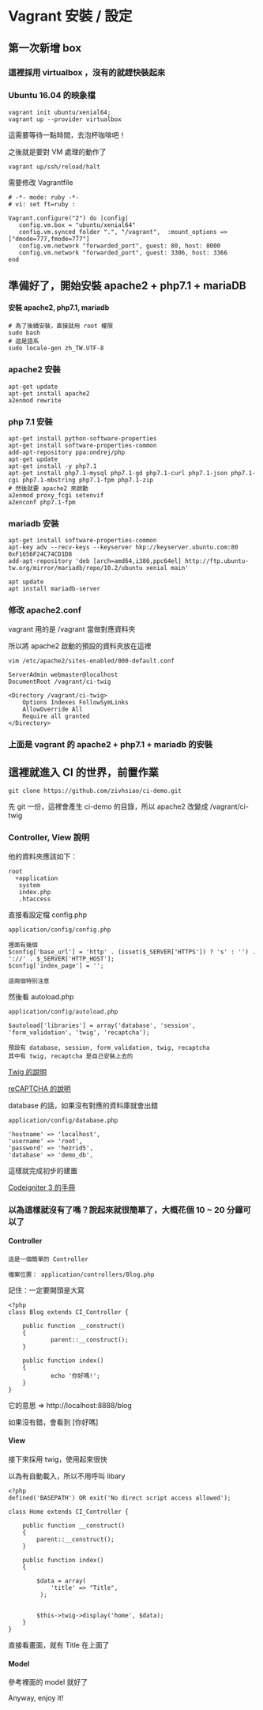 # Vagrant 安裝  / 設定

## 第一次新增 box

### 這裡採用  virtualbox ，沒有的就趕快裝起來

### Ubuntu 16.04 的映象檔 

    vagrant init ubuntu/xenial64;
    vagrant up --provider virtualbox
    
這需要等待一點時間，去泡杯咖啡吧！    


之後就是要對 VM 處理的動作了

    vagrant up/ssh/reload/halt

需要修改 Vagrantfile

    # -*- mode: ruby -*-
    # vi: set ft=ruby :

    Vagrant.configure("2") do |config|
       config.vm.box = "ubuntu/xenial64"
       config.vm.synced_folder ".", "/vagrant",  :mount_options => ["dmode=777,fmode=777"]
       config.vm.network "forwarded_port", guest: 80, host: 8000
       config.vm.network "forwarded_port", guest: 3306, host: 3366
    end
    
## 準備好了，開始安裝 apache2 + php7.1 + mariaDB

#### 安裝 apache2, php7.1, mariadb

    # 為了後續安裝，直接就用 root 權限    
    sudo bash
    # 這是語系
    sudo locale-gen zh_TW.UTF-8 

### apache2 安裝
    
    apt-get update
    apt-get install apache2
    a2enmod rewrite

### php 7.1 安裝

    apt-get install python-software-properties
    apt-get install software-properties-common
    add-apt-repository ppa:ondrej/php
    apt-get update
    apt-get install -y php7.1
    apt-get install php7.1-mysql php7.1-gd php7.1-curl php7.1-json php7.1-cgi php7.1-mbstring php7.1-fpm php7.1-zip
    # 然後就要 apache2 來啟動
    a2enmod proxy_fcgi setenvif
    a2enconf php7.1-fpm


### mariadb 安裝

    apt-get install software-properties-common
    apt-key adv --recv-keys --keyserver hkp://keyserver.ubuntu.com:80 0xF1656F24C74CD1D8
    add-apt-repository 'deb [arch=amd64,i386,ppc64el] http://ftp.ubuntu-tw.org/mirror/mariadb/repo/10.2/ubuntu xenial main'

    apt update
    apt install mariadb-server


### 修改 apache2.conf

vagrant 用的是 /vagrant 當做對應資料夾

所以將 apache2 啟動的預設的資料夾放在這裡

    vim /etc/apache2/sites-enabled/000-default.conf

    ServerAdmin webmaster@localhost
    DocumentRoot /vagrant/ci-twig

    <Directory /vagrant/ci-twig>
        Options Indexes FollowSymLinks
        AllowOverride All
        Require all granted
    </Directory>
    
### 上面是 vagrant 的 apache2 + php7.1 + mariadb 的安裝    

## 這裡就進入 CI 的世界，前置作業

    git clone https://github.com/zivhsiao/ci-demo.git

先 git 一份，這裡會產生 ci-demo 的目錄，所以 apache2 改變成 /vagrant/ci-twig

### Controller, View 說明

他的資料夾應該如下：

    root
      +application
       system
       index.php
       .htaccess
       
直接看設定檔 config.php

    application/config/config.php
    
    裡面有幾個
    $config['base_url'] = 'http' . (isset($_SERVER['HTTPS']) ? 's' : '') . '://' . $_SERVER['HTTP_HOST'];
    $config['index_page'] = '';
    
    這兩個特別注意
           
然後看 autoload.php

    application/config/autoload.php
    
    $autoload['libraries'] = array('database', 'session', 'form_validation', 'twig', 'recaptcha');
    
    預設有 database, session, form_validation, twig, recaptcha
    其中有 twig, recaptcha 是自己安裝上去的


[Twig 的說明](https://twig.symfony.com/)

[reCAPTCHA 的說明](https://www.google.com/recaptcha/intro/android.html)

database 的話，如果沒有對應的資料庫就會出錯

    application/config/database.php
    
    'hostname' => 'localhost',
	'username' => 'root',
	'password' => 'hezrid5',
	'database' => 'demo_db',
	
這樣就完成初步的建置

[Codeigniter 3 的手冊](https://codeigniter.org.tw/userguide3/general/welcome.html)	

### 以為這樣就沒有了嗎？說起來就很簡單了，大概花個 10 ~ 20 分鐘可以了

#### Controller

    
    這是一個簡單的 Controller 
        
    檔案位置： application/controllers/Blog.php

記住：一定要開頭是大寫
    
    <?php
    class Blog extends CI_Controller {

        public function __construct()
        {
                parent::__construct();
        }

        public function index()
        {
                echo '你好嗎!';
        }
    }
    
它的意思 => http://localhost:8888/blog

如果沒有錯，會看到 [你好嗎]


#### View

接下來採用 twig，使用起來很快

以為有自動載入，所以不用呼叫 libary

    <?php
    defined('BASEPATH') OR exit('No direct script access allowed');

    class Home extends CI_Controller {

	    public function __construct()
	    {
		    parent::__construct();
	    }
	
	    public function index()
	    {
	    
		    $data = array(
			    'title' => "Title",
			 );
			
			 
		    $this->twig->display('home', $data);	
	    }
    }

直接看畫面，就有 Title 在上面了

#### Model

參考裡面的 model 就好了

Anyway, enjoy it!
